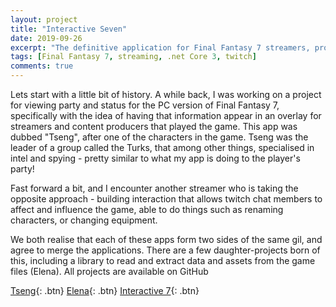 ```yaml
---
layout: project
title: "Interactive Seven"
date: 2019-09-26
excerpt: "The definitive application for Final Fantasy 7 streamers, providing chat interaction, live status display, and custom overlay menus."
tags: [Final Fantasy 7, streaming, .net Core 3, twitch]
comments: true
---
```


Lets start with a little bit of history. A while back, I was working on a project for viewing party and status for the PC version of Final Fantasy 7, specifically with the idea of having that information appear in an overlay for streamers and content producers that played the game. This app was dubbed "Tseng", after one of the characters in the game. Tseng was the leader of a group called the Turks, that among other things, specialised in intel and spying - pretty similar to what my app is doing to the player's party!

Fast forward a bit, and I encounter another streamer who is taking the opposite approach - building interaction that allows twitch chat members to affect and influence the game, able to do things such as renaming characters, or changing equipment.

We both realise that each of these apps form two sides of the same gil, and agree to merge the applications. There are a few daughter-projects born of this, including a library to read and extract data and assets from the game files (Elena). All projects are available on GitHub

[Tseng](https://github.com/shojy/tseng){: .btn}
[Elena](https://github.com/shojy/elena){: .btn}
[Interactive 7](https://github.com/devchatter/interactiveseven){: .btn}
